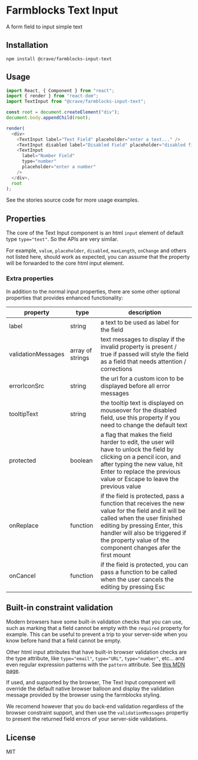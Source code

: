 # Farmblocks Text Input

A form field to input simple text

## Installation

```
npm install @crave/farmblocks-input-text
```

## Usage

```javascript
import React, { Component } from "react";
import { render } from "react-dom";
import TextInput from "@crave/farmblocks-input-text";

const root = document.createElement("div");
document.body.appendChild(root);

render(
  <div>
    <TextInput label="Text Field" placeholder="enter a text..." />
    <TextInput disabled label="Disabled Field" placeholder="disabled field" />
    <TextInput
      label="Number Field"
      type="number"
      placeholder="enter a number"
    />
  </div>,
  root
);
```

See the stories source code for more usage examples.

## Properties

The core of the Text Input component is an html `input` element of default type
`type="text"`. So the APIs are very similar.

For example, `value`, `placeholder`, `disabled`, `maxLength`, `onChange` and
others not listed here, should work as expected, you can assume that the
property will be forwarded to the core html input element.

### Extra properties

In addition to the normal input properties, there are some other optional
properties that provides enhanced functionality:

| property           | type             | description                                                                                                                                                                                                                                                          |
| ------------------ | ---------------- | -------------------------------------------------------------------------------------------------------------------------------------------------------------------------------------------------------------------------------------------------------------------- |
| label              | string           | a text to be used as label for the field                                                                                                                                                                                                                             |
| validationMessages | array of strings | text messages to display if the invalid property is present / true if passed will style the field as a field that needs attention / corrections                                                                                                                      |
| errorIconSrc       | string           | the url for a custom icon to be displayed before all error messages                                                                                                                                                                                                  |
| tooltipText        | string           | the tooltip text is displayed on mouseover for the disabled field, use this property if you need to change the default text                                                                                                                                          |
| protected          | boolean          | a flag that makes the field harder to edit, the user will have to unlock the field by clicking on a pencil icon, and after typing the new value, hit Enter to replace the previous value or Escape to leave the previous value                                       |
| onReplace          | function         | if the field is protected, pass a function that receives the new value for the field and it will be called when the user finished editing by pressing Enter, this handler will also be triggered if the property value of the component changes afer the first mount |
| onCancel           | function         | if the field is protected, you can pass a function to be called when the user cancels the editing by pressing Esc                                                                                                                                                    |

## Built-in constraint validation

Modern browsers have some built-in validation checks that you can use, such as
marking that a field cannot be empty with the `required` property for example.
This can be useful to prevent a trip to your server-side when you know before
hand that a field cannot be empty.

Other html input attributes that have built-in browser validation checks are the
type attribute, like `type="email"`, `type="URL"`, `type="number"`, etc... and
even regular expression patterns with the `pattern` attribute. See
[this MDN page](https://developer.mozilla.org/en-US/docs/Web/Guide/HTML/HTML5/Constraint_validation).

If used, and supported by the browser, The Text Input component will override
the default native browser balloon and display the validation message provided
by the browser using the farmblocks styling.

We recomend however that you do back-end validation regardless of the browser
constraint support, and then use the `validationMessages`
propertiy to present the returned field errors of your server-side validations.

## License

MIT
